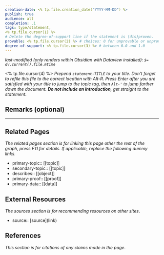 ```yaml
---
creation-date: <% tp.file.creation_date("YYYY-MM-DD") %>
publish: true
audience: all
completion: .1
tags: type/statement, 
<% tp.file.cursor(1) %>
# Delete the degree-of-support line if the statement is (dis)proven.
provable: <% tp.file.cursor(2) %> # choices: 0 for unprovable or unproven, 1 for proven
degree-of-support: <% tp.file.cursor(3) %> # between 0.0 and 1.0
---
```

*last-modified (only renders within Obsidian with Dataview installed): `$= dv.current().file.mtime`*

<% tp.file.cursor(4) %> *Prepend `statement-TITLE` to your title. Don't forget to refile this file to the correct location with Alt-R.*
*Press Enter after you are satisfied with your title to jump to the topic tag, then `Alt-'` to jump farther down the document. **Do not include an introduction**, get straight to the statement.*

## Remarks (optional)


---
## Related Pages
*The related pages section is for linking this page other the rest of the graph, press F11 for details. If applicable, replace the following dummy links.*
- primary-topic:: \[\[topic\]\]
- secondary-topic:: \[\[topic\]\]
- describes:: \[\[object\]\]
- primary-proof:: \[\[proof\]\]
- primary-data:: \[\[data\]\]

## External Resources
*The sources section is for recommending resources on other sites*.
- source:: \[source\](link)

## References
*This section is for citations of any claims made in the page*.